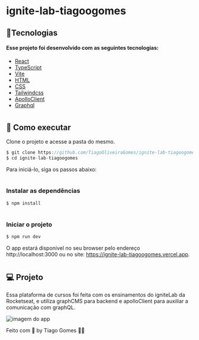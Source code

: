 # ignite-lab-tiagoogomes

<h2>🧪Tecnologias</h2>
<h4>Esse projeto foi desenvolvido com as seguintes tecnologias: </h4>

* [React](https://reactjs.org)
* [TypeScript](https://www.typescriptlang.org)
* [Vite](https://vitejs.dev)
* [HTML](https://developer.mozilla.org/pt-BR/docs/Web/HTML)
* [CSS](https://developer.mozilla.org/pt-BR/docs/Web/CSS)
* [Tailwindcss](https://tailwindcss.com)
* [ApolloClient](https://www.apollographql.com/docs/react/)
* [Graphql](https://graphql.org)


# <h2>🚀 Como executar</h2>
Clone o projeto e acesse a pasta do mesmo.

```javascript
$ git clone https://github.com/TiagoOliveiraGomes/ignite-lab-tiagoogomes
$ cd ignite-lab-tiagoogomes
```
Para iniciá-lo, siga os passos abaixo:

# <h3>Instalar as dependências</h3>
```javascript
$ npm install
```

# <h3>Iniciar o projeto</h3>
```javascript
$ npm run dev
```
O app estará disponível no seu browser pelo endereço http://localhost:3000 ou no site: https://ignite-lab-tiagoogomes.vercel.app.


# <h2>💻 Projeto</h2>

Essa plataforma de cursos foi feita com os ensinamentos do igniteLab da Rocketseat, e utiliza graphCMS para backend e apolloClient para auxiliar a comunicação com graphQL.

![imagem do app](https://user-images.githubusercontent.com/70171892/178576334-93c1e050-4d77-4ac1-bafd-22c897611d1d.png)

Feito com 🧡 by Tiago Gomes 👋🏻 
